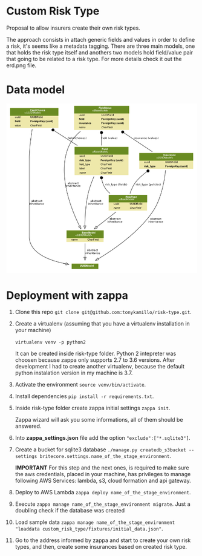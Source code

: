# Custom Risk Type

Proposal to allow insurers create their own risk types.

The approach consists in attach generic fields and values in order to define a risk, it's seems like a metadata tagging. There are three main models, one that holds the risk type itself and anothers two models hold field/value pair that going to be related to a risk type. For more details check it out the erd.png file.

# Data model
![ER diagram](https://raw.githubusercontent.com/tonykamillo/risk-type/master/erd.png)

# Deployment with zappa

 1. Clone this repo  `git clone git@github.com:tonykamillo/risk-type.git`.
 2. Create a virtualenv (assuming that you have a virtualenv installation in your machine)
 
     `virtualenv venv -p python2`
     
    It can be created inside risk-type folder. Python 2 intepreter was choosen because zappa only supports  2.7 to 3.6 versions. After development I had to create another virtualenv, because the default python instalation version in my machine is 3.7.

 3. Activate the environment `source venv/bin/activate`.
 
 4. Install dependencies `pip install -r requirements.txt`.
 
 5. Inside risk-type folder create zappa initial settings `zappa init`.
 
     Zappa wizard will ask you some informations, all of them should be answered.
 6. Into **zappa_settings.json** file add the option `"exclude":["*.sqlite3"]`.
 
 7. Create a bucket for sqlite3 database `./manage.py createdb_s3bucket --settings britecore.settings.name_of_the_stage_environment`.

    **IMPORTANT** For this step and the next ones, is required to make sure the aws credentials, placed in your machine, has privileges to manage following AWS Services: lambda, s3, cloud formation and api gateway.
    
 8. Deploy to AWS Lambda `zappa deploy name_of_the_stage_environment`.
 
 9. Execute `zappa manage name_of_the_stage_environment migrate`. 
    Just a doubling check if the database was created
    
 10. Load sample data `zappa manage name_of_the_stage_environment "loaddata custom_risk_type/fixtures/initial_data.json"`.
 
 11. Go to the address informed by zappa and start to create your own risk types, and then, create some insurances based on created risk type.


